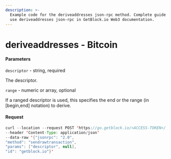```yaml
---
description: >-
  Example code for the deriveaddresses json-rpc method. Сomplete guide on how to
  use deriveaddresses json-rpc in GetBlock.io Web3 documentation.
---
```


# deriveaddresses - Bitcoin

#### Parameters

`descriptor` - string, required

The descriptor.

`range` - numeric or array, optional

If a ranged descriptor is used, this specifies the end or the range (in \[begin,end] notation) to derive.

#### Request

```java
curl --location --request POST 'https://go.getblock.io/<ACCESS-TOKEN>/' 
--header 'Content-Type: application/json' 
--data-raw '{"jsonrpc": "2.0",
"method": "sendrawtransaction",
"params": ["descriptor", null],
"id": "getblock.io"}'
```
